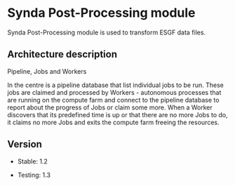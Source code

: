 # Synda Post-Processing module

Synda Post-Processing module is used to transform ESGF data files.

## Architecture description

Pipeline, Jobs and Workers

In the centre is a pipeline database that list individual jobs to be run. These jobs are
claimed and processed by Workers - autonomous processes that are running on the
compute farm and connect to the pipeline database to report about the progress
of Jobs or claim some more. When a Worker discovers that its predefined time is
up or that there are no more Jobs to do, it claims no more Jobs and exits the
compute farm freeing the resources.

## Version

* Stable: 1.2

* Testing: 1.3
